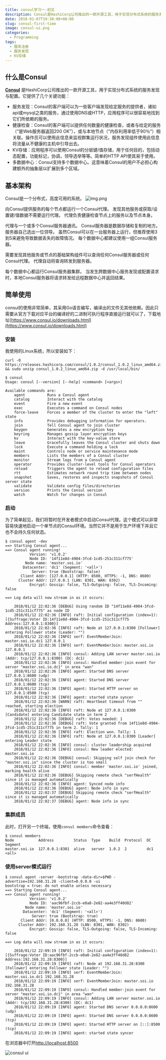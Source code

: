 ```yaml
---
title: consul学习一-初见
description: Consul是HashiCorp公司推出的一款开源工具，用于实现分布式系统的服务发现与配置
date: 2018-01-07T19:38:00+08:00
slug: consul-first-time
image: consul-ui.png
categories:
  - Programming
tags:
  - 服务注册
  - 服务发现
  - KV存储
---
```



## 什么是Consul

**[Consul](https://www.consul.io)** 是HashiCorp公司推出的一款开源工具，用于实现分布式系统的服务发现与配置。它提供了几个关键功能：
- 服务发现：Consul的客户端可以为一些客户端发现给定服务的提供者，诸如api或mysql之类的服务，通过使用DNS或HTTP，应用程序可以很容易地找到它们所依赖的服务。
- 健康检查：Consul的客户端可以提供任何数量的健康检查，或者与给定的服务（“是Web服务器返回200 OK”），或与本地节点（“内存利用率低于90％”）相关联。操作员可以使用此信息来监视群集运行状况，服务发现组件使用此信息将流量从不健康的主机中引导出去。
- KV存储：应用程序可以使用Consul的分层键/值存储，用于任何目的，包括动态配置，功能标记，协调，领导选举等等。简单的HTTP API使其易于使用。
- 多数据中心：Consul支持多个数据中心。这意味着Consul的用户不必担心构建额外的抽象层以扩展到多个区域。

## 基本架构

Consul是一个分布式，高度可用的系统。
![img.png](img.png)

向Consul提供服务的每个节点都运行一个Consul代理。 发现其他服务或获取/设置键/值数据不需要运行代理。 代理负责健康检查节点上的服务以及节点本身。

代理与一个或多个Consul服务器通讯。 Consul服务器是数据存储和复制的地方。 服务器自己选出一位领导。 虽然Consul可以在一台服务器上运行，但推荐使用3到5来避免导致数据丢失的故障情况。 每个数据中心都建议使用一组Consul服务器。

需要发现其他服务或节点的基础架构组件可以查询任何Consul服务器或任何Consul代理。 代理自动将查询转发到服务器。

每个数据中心都运行Consul服务器集群。 当发生跨数据中心服务发现或配置请求时，本地Consul服务器将请求转发给远程数据中心并返回结果。

## 简单使用

consul的使用非常简单，其采用Go语言编写，编译出的文件无其他依赖。因此只需要从官方下载对应平台的编译好的二进制可执行程序直接运行就可以了，下载地址[https://www.consul.io/downloads.html](https://www.consul.io/downloads.html)

### 安装

我使用的Linux系统，所以安装如下：
```shell
curl -O https://releases.hashicorp.com/consul/1.0.2/consul_1.0.2_linux_amd64.zip && sudo unzip consul_1.0.2_linux_amd64.zip -d /usr/local/bin/
```

```shell
$ consul
Usage: consul [--version] [--help] <command> [<args>]

Available commands are:
    agent          Runs a Consul agent
    catalog        Interact with the catalog
    event          Fire a new event
    exec           Executes a command on Consul nodes
    force-leave    Forces a member of the cluster to enter the "left" state
    info           Provides debugging information for operators.
    join           Tell Consul agent to join cluster
    keygen         Generates a new encryption key
    keyring        Manages gossip layer encryption keys
    kv             Interact with the key-value store
    leave          Gracefully leaves the Consul cluster and shuts down
    lock           Execute a command holding a lock
    maint          Controls node or service maintenance mode
    members        Lists the members of a Consul cluster
    monitor        Stream logs from a Consul agent
    operator       Provides cluster-level tools for Consul operators
    reload         Triggers the agent to reload configuration files
    rtt            Estimates network round trip time between nodes
    snapshot       Saves, restores and inspects snapshots of Consul server state
    validate       Validate config files/directories
    version        Prints the Consul version
    watch          Watch for changes in Consul

```

### 启动
为了简单起见，我们将暂时在开发者模式中启动Consul代理。这个模式可以非常容易快速地启动一个单节点的Consul环境。当然它并不是用于生产环境下并且它也不会持久任何状态。
```shell
$ consul agent -dev
==> Starting Consul agent...
==> Consul agent running!
           Version: 'v1.0.2'
           Node ID: '14f11e8d-4904-3fcd-1cd5-251c311cf775'
         Node name: 'master.soi.io'
        Datacenter: 'dc1' (Segment: '<all>')
            Server: true (Bootstrap: false)
       Client Addr: [127.0.0.1] (HTTP: 8500, HTTPS: -1, DNS: 8600)
      Cluster Addr: 127.0.0.1 (LAN: 8301, WAN: 8302)
           Encrypt: Gossip: false, TLS-Outgoing: false, TLS-Incoming: false

==> Log data will now stream in as it occurs:

    2018/01/12 22:02:36 [DEBUG] Using random ID "14f11e8d-4904-3fcd-1cd5-251c311cf775" as node ID
    2018/01/12 22:02:36 [INFO] raft: Initial configuration (index=1): [{Suffrage:Voter ID:14f11e8d-4904-3fcd-1cd5-251c311cf775 Address:127.0.0.1:8300}]
    2018/01/12 22:02:36 [INFO] raft: Node at 127.0.0.1:8300 [Follower] entering Follower state (Leader: "")
    2018/01/12 22:02:36 [INFO] serf: EventMemberJoin: master.soi.io.dc1 127.0.0.1
    2018/01/12 22:02:36 [INFO] serf: EventMemberJoin: master.soi.io 127.0.0.1
    2018/01/12 22:02:36 [INFO] consul: Adding LAN server master.soi.io (Addr: tcp/127.0.0.1:8300) (DC: dc1)
    2018/01/12 22:02:36 [INFO] consul: Handled member-join event for server "master.soi.io.dc1" in area "wan"
    2018/01/12 22:02:36 [INFO] agent: Started DNS server 127.0.0.1:8600 (udp)
    2018/01/12 22:02:36 [INFO] agent: Started DNS server 127.0.0.1:8600 (tcp)
    2018/01/12 22:02:36 [INFO] agent: Started HTTP server on 127.0.0.1:8500 (tcp)
    2018/01/12 22:02:36 [INFO] agent: started state syncer
    2018/01/12 22:02:36 [WARN] raft: Heartbeat timeout from "" reached, starting election
    2018/01/12 22:02:36 [INFO] raft: Node at 127.0.0.1:8300 [Candidate] entering Candidate state in term 2
    2018/01/12 22:02:36 [DEBUG] raft: Votes needed: 1
    2018/01/12 22:02:36 [DEBUG] raft: Vote granted from 14f11e8d-4904-3fcd-1cd5-251c311cf775 in term 2. Tally: 1
    2018/01/12 22:02:36 [INFO] raft: Election won. Tally: 1
    2018/01/12 22:02:36 [INFO] raft: Node at 127.0.0.1:8300 [Leader] entering Leader state
    2018/01/12 22:02:36 [INFO] consul: cluster leadership acquired
    2018/01/12 22:02:36 [INFO] consul: New leader elected: master.soi.io
    2018/01/12 22:02:36 [DEBUG] consul: Skipping self join check for "master.soi.io" since the cluster is too small
    2018/01/12 22:02:36 [INFO] consul: member 'master.soi.io' joined, marking health alive
    2018/01/12 22:02:36 [DEBUG] Skipping remote check "serfHealth" since it is managed automatically
    2018/01/12 22:02:36 [INFO] agent: Synced node info
    2018/01/12 22:02:36 [DEBUG] agent: Node info in sync
    2018/01/12 22:02:37 [DEBUG] Skipping remote check "serfHealth" since it is managed automatically
    2018/01/12 22:02:37 [DEBUG] agent: Node info in sync
```

### 集群成员

此时，打开另一个终端，使用`consul members`命令查看：
```shell
$ consul members
Node           Address         Status  Type    Build  Protocol  DC   Segment
master.soi.io  127.0.0.1:8301  alive   server  1.0.2  2         dc1  <all>
```

### 使用server模式运行

```shell
$ consul agent -server -bootstrap -data-dir=$PWD -advertise=192.168.31.28 -client=0.0.0.0 -ui
bootstrap = true: do not enable unless necessary
==> Starting Consul agent...
==> Consul agent running!
           Version: 'v1.0.2'
           Node ID: 'aac96fbf-2ccb-e0a8-2e82-aa4e3ff40d82'
         Node name: 'master.soi.io'
        Datacenter: 'dc1' (Segment: '<all>')
            Server: true (Bootstrap: true)
       Client Addr: [0.0.0.0] (HTTP: 8500, HTTPS: -1, DNS: 8600)
      Cluster Addr: 192.168.31.28 (LAN: 8301, WAN: 8302)
           Encrypt: Gossip: false, TLS-Outgoing: false, TLS-Incoming: false

==> Log data will now stream in as it occurs:

    2018/01/12 22:09:19 [INFO] raft: Initial configuration (index=1): [{Suffrage:Voter ID:aac96fbf-2ccb-e0a8-2e82-aa4e3ff40d82 Address:192.168.31.28:8300}]
    2018/01/12 22:09:19 [INFO] raft: Node at 192.168.31.28:8300 [Follower] entering Follower state (Leader: "")
    2018/01/12 22:09:19 [INFO] serf: EventMemberJoin: master.soi.io.dc1 192.168.31.28
    2018/01/12 22:09:19 [INFO] serf: EventMemberJoin: master.soi.io 192.168.31.28
    2018/01/12 22:09:19 [INFO] consul: Handled member-join event for server "master.soi.io.dc1" in area "wan"
    2018/01/12 22:09:19 [INFO] consul: Adding LAN server master.soi.io (Addr: tcp/192.168.31.28:8300) (DC: dc1)
    2018/01/12 22:09:19 [INFO] agent: Started DNS server 0.0.0.0:8600 (udp)
    2018/01/12 22:09:19 [INFO] agent: Started DNS server 0.0.0.0:8600 (tcp)
    2018/01/12 22:09:19 [INFO] agent: Started HTTP server on [::]:8500 (tcp)
    2018/01/12 22:09:19 [INFO] agent: started state syncer
```

在浏览器中打开[http://localhost:8500](http://localhost:8500)

![consul ui](consul-ui.png)
